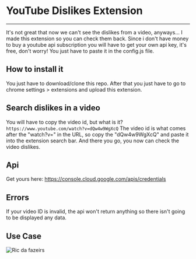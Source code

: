 # YouTube Dislikes Extension
----
It's not great that now we can't see the dislikes from a video, anyways... I made this extension so you can check them back. 
Since i don't have money to buy a youtube api subscription you will have to get your own api key, it's free, don't worry!
You just have to paste it in the config.js file.

## How to install it
You just have to download/clone this repo. After that you just have to go to chrome settings > extensions and upload this extension. 

## Search dislikes in a video
You will have to copy the video id, but what is it?
```https://www.youtube.com/watch?v=dQw4w9WgXcQ```
The video id is what comes after the "watch?v=" in the URL, so copy the "dQw4w9WgXcQ" and paste it into the extension search bar. And there you go, you now can check the video dislikes.

## Api 
Get yours here: https://console.cloud.google.com/apis/credentials

## Errors 
If your video ID is invalid, the api won't return anything so there isn't going to be displayed any data.

## Use Case
![Ric da fazeirs](https://cdn.discordapp.com/attachments/765728140835684363/916017969392418936/unknown.png)
